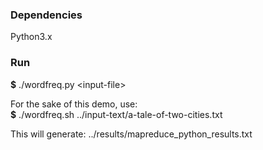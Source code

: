 ### Dependencies

Python3.x

### Run

**$** ./wordfreq.py \<input-file\>

For the sake of this demo, use:  
**$** ./wordfreq.sh ../input-text/a-tale-of-two-cities.txt

This will generate: ../results/mapreduce_python_results.txt
